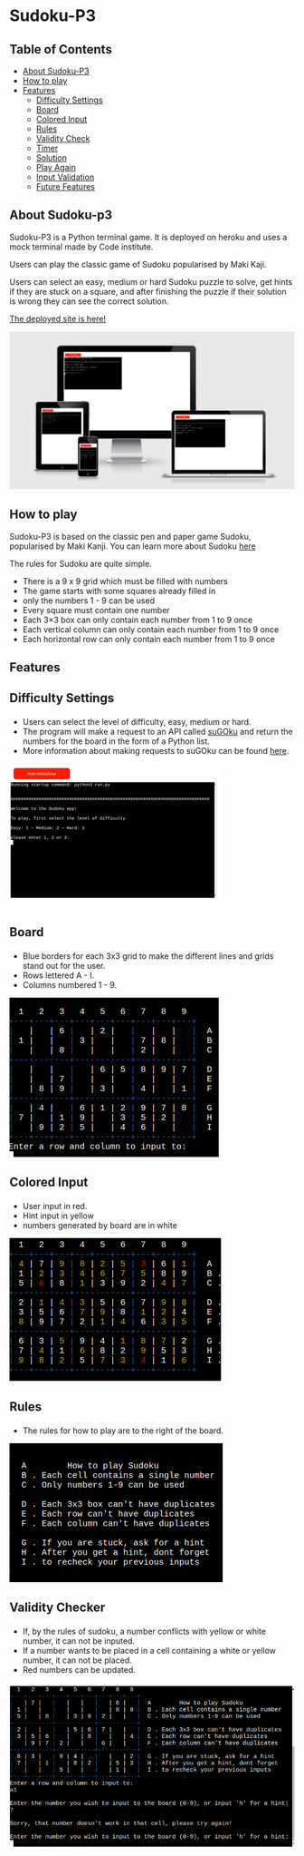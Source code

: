 # Sudoku-P3 

## Table of Contents 
- <a href="#about">About Sudoku-P3</a>
- <a href="#how_to">How to play</a>
- <a href="#features">Features</a>
  - <a href="#difficulty">Difficulty Settings</a>
  - <a href="#board">Board</a>
  - <a href="#input">Colored Input</a>
  - <a href="#rules">Rules</a>
  - <a href="#val_check">Validity Check</a>
  - <a href="#timer">Timer</a>
  - <a href="#solution">Solution</a>
  - <a href="#play_again">Play Again</a>
  - <a href="#input_val">Input Validation</a>
  - <a href="#future">Future Features</a>

<section id="about">

# About Sudoku-p3
Sudoku-P3 is a Python terminal game. It is deployed on heroku and uses a mock terminal made by Code institute. 

Users can play the classic game of Sudoku popularised by Maki Kaji.

Users can select an easy, medium or hard Sudoku puzzle to solve, get hints if they are stuck on a square, and after finishing the puzzle if their solution is wrong they can see the correct solution. 

[The deployed site is here!](https://sudoku-p3.herokuapp.com/)

<img src="assets/images/am-i-responsive.png">

</section>
<section id="how_to">

# How to play 

Sudoku-P3 is based on the classic pen and paper game Sudoku, popularised by Maki Kanji. You can learn more about Sudoku [here](https://en.wikipedia.org/wiki/Sudoku)

The rules for Sudoku are quite simple. 

- There is a 9 x 9 grid which must be filled with numbers
- The game starts with some squares already filled in
- only the numbers 1 - 9 can be used 
- Every square must contain one number 
- Each 3×3 box can only contain each number from 1 to 9 once
- Each vertical column can only contain each number from 1 to 9 once
- Each horizontal row can only contain each number from 1 to 9 once

</section>

<section id="features">

# Features 

## <p id="difficulty">Difficulty Settings</p>
- Users can select the level of difficulty, easy, medium or hard. 
- The program will make a request to an API called [suGOku](https://sugoku.herokuapp.com/) and return the numbers for the board in the form of a Python list. 
- More information about making requests to suGOku can be found [here](https://github.com/bertoort/sugoku).

<img src="assets/images/select-difficulty.png">

## <p id="board">Board</p>

- Blue borders for each 3x3 grid to make the different lines and grids stand out for the user. 
- Rows lettered A - I.
- Columns numbered 1 - 9.

<img src="assets/images/board.png">

## <p id="input">Colored Input</a>
- User input in red.
- Hint input in yellow 
- numbers generated by board are in white 

<img src="assets/images/input.png">

## <p id="rules">Rules</p>
- The rules for how to play are to the right of the board.

<img src="assets/images/rules.png">

## <p id="val_check">Validity Checker</p>
- If, by the rules of sudoku, a number conflicts with yellow or white number, it can not be inputed. 
- If a number wants to be placed in a cell containing a white or yellow number, it can not be placed. 
- Red numbers can be updated.


<img src="assets/images/val_input.png">


</section>